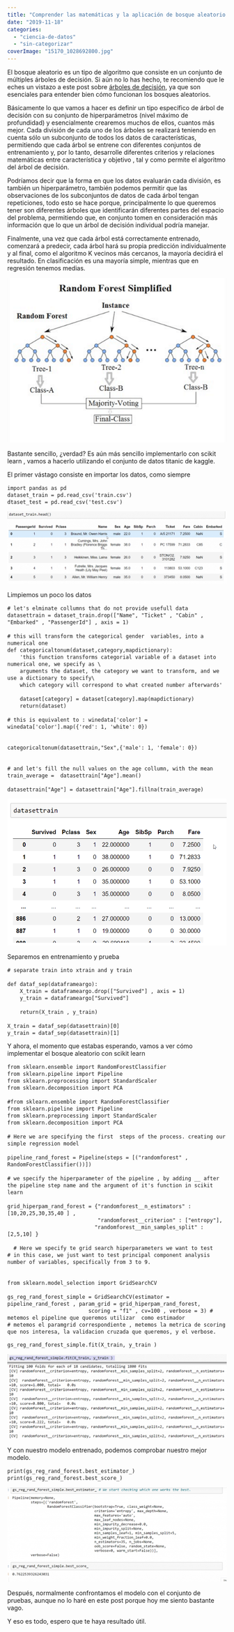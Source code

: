 ```yaml
---
title: "Comprender las matemáticas y la aplicación de bosque aleatorio con Scikit-learn"
date: "2019-11-18"
categories: 
  - "ciencia-de-datos"
  - "sin-categorizar"
coverImage: "15170_1028692800.jpg"
---
```


El bosque aleatorio es un tipo de algoritmo que consiste en un conjunto de múltiples árboles de decisión. Si aún no lo has hecho, te recomiendo que le eches un vistazo a este post sobre [árboles de decisión](/?p=2715&lang=es), ya que son esenciales para entender bien cómo funcionan los bosques aleatorios.

Básicamente lo que vamos a hacer es definir un tipo específico de árbol de decisión con su conjunto de hiperparámetros (nivel máximo de profundidad) y esencialmente crearemos muchos de ellos, cuantos más mejor. Cada división de cada uno de los árboles se realizará teniendo en cuenta sólo un subconjunto de todos los datos de características, permitiendo que cada árbol se entrene con diferentes conjuntos de entrenamiento y, por lo tanto, desarrolle diferentes criterios y relaciones matemáticas entre característica y objetivo , tal y como permite el algoritmo del árbol de decisión.

Podríamos decir que la forma en que los datos evaluarán cada división, es también un hiperparámetro, también podemos permitir que las observaciones de los subconjuntos de datos de cada árbol tengan repeticiones, todo esto se hace porque, principalmente lo que queremos tener son diferentes árboles que identificarán diferentes partes del espacio del problema, permitiendo que, en conjunto tomen en consideración más información que lo que un árbol de decisión individual podría manejar.

Finalmente, una vez que cada árbol está correctamente entrenado, comenzará a predecir, cada árbol hará su propia predicción individualmente y al final, como el algoritmo K vecinos más cercanos, la mayoría decidirá el resultado. En clasificación es una mayoría simple, mientras que en regresión tenemos medias.

![](images/random-forest.png)

Bastante sencillo, ¿verdad? Es aún más sencillo implementarlo con scikit learn , vamos a hacerlo utilizando el conjunto de datos titanic de kaggle.

El primer vástago consiste en importar los datos, como siempre

```
import pandas as pd 
dataset_train = pd.read_csv('train.csv')
dtaset_test = pd.read_csv('test.csv')
```

![](images/import-data2-1024x338.png)

Limpiemos un poco los datos

```
# let's elminate collumns that do not provide usefull data 
datasettrain = dataset_train.drop(["Name", "Ticket" , "Cabin" , "Embarked" , "PassengerId"] , axis = 1)

# this will transform the categorical gender  variables, into a numerical one 
def categoricaltonum(dataset,category,mapdictionary):
    'this function transforms categorial variable of a dataset into numerical one, we specify as \
    arguments the dataset, the category we want to transform, and we use a dictionary to specify\
    which category will correspond to what created number afterwards'
    
    dataset[category] = dataset[category].map(mapdictionary)
    return(dataset)

# this is equivalent to : winedata['color'] = winedata['color'].map({'red': 1, 'white': 0})


categoricaltonum(datasettrain,"Sex",{'male': 1, 'female': 0})


# and let's fill the null values on the age collumn, with the mean 
train_average =  datasettrain["Age"].mean()

datasettrain["Age"] = datasettrain["Age"].fillna(train_average)
```

![](images/cleantrain.png)

Separemos en entrenamiento y prueba

```
# separate train into xtrain and y train

def dataf_sep(dataframeargo):
    X_train = dataframeargo.drop(["Survived"] , axis = 1)
    y_train = dataframeargo["Survived"]
    
    return(X_train , y_train)

X_train = dataf_sep(datasettrain)[0]
y_train = dataf_sep(datasettrain)[1]
```

Y ahora, el momento que estabas esperando, vamos a ver cómo implementar el bosque aleatorio con scikit learn

```
from sklearn.ensemble import RandomForestClassifier
from sklearn.pipeline import Pipeline
from sklearn.preprocessing import StandardScaler 
from sklearn.decomposition import PCA 

#from sklearn.ensemble import RandomForestClassifier
from sklearn.pipeline import Pipeline
from sklearn.preprocessing import StandardScaler 
from sklearn.decomposition import PCA 

# Here we are specifying the first  steps of the process. creating our simple regression model 

pipeline_rand_forest = Pipeline(steps = [("randomforest" , RandomForestClassifier())])

# we specify the hiperparameter of the pipeline , by adding __ after the pipeline step name and the argument of it's function in scikit learn

grid_hiperpam_rand_forest = {"randomforest__n_estimators" : [10,20,25,30,35,40 ] ,
                             "randomforest__criterion" : ["entropy"],
                            "randomforest__min_samples_split" : [2,5,10] } 

  # Here we specify te grid search hiperparameters we want to test
# in this case, we just want to test principal component analysis number of variables, specifically from 3 to 9. 


from sklearn.model_selection import GridSearchCV

gs_reg_rand_forest_simple = GridSearchCV(estimator = pipeline_rand_forest , param_grid = grid_hiperpam_rand_forest,
                          scoring = "f1" , cv=100 , verbose = 3) # metemos el pipeline que queremos utilizar  como estimador
# metemos el paramgrid correspondiente , metemos la metrica de scoring que nos interesa, la validacion cruzada que queremos, y el verbose.
```

```
gs_reg_rand_forest_simple.fit(X_train, y_train ) 

```

![](images/fit-1-1024x395.png)

Y con nuestro modelo entrenado, podemos comprobar nuestro mejor modelo.

```
print(gs_reg_rand_forest.best_estimator_)
print(gs_reg_rand_forest.best_score_)
```

![](images/result-1024x442.png)

Después, normalmente confrontamos el modelo con el conjunto de pruebas, aunque no lo haré en este post porque hoy me siento bastante vago.

Y eso es todo, espero que te haya resultado útil.
